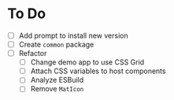 # To Do
- [ ] Add prompt to install new version
- [ ] Create `common` package
- [ ] Refactor
  - [ ] Change demo app to use CSS Grid
  - [ ] Attach CSS variables to host components
  - [ ] Analyze ESBuild
  - [ ] Remove `MatIcon`
